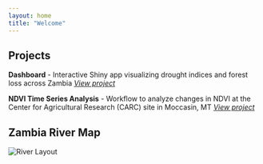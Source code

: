 ```yaml
---
layout: home
title: "Welcome"
---
```


## Projects

**Dashboard** - Interactive Shiny app visualizing drought indices and forest loss across Zambia
  *[View project](#)*

**NDVI Time Series Analysis** - Workflow to analyze changes in NDVI at the Center for Agricultural Research (CARC) site in Moccasin, MT
  *[View project](#)*

## Zambia River Map
<img src="/assets/images/zam_rivers.png" alt="River Layout">  
